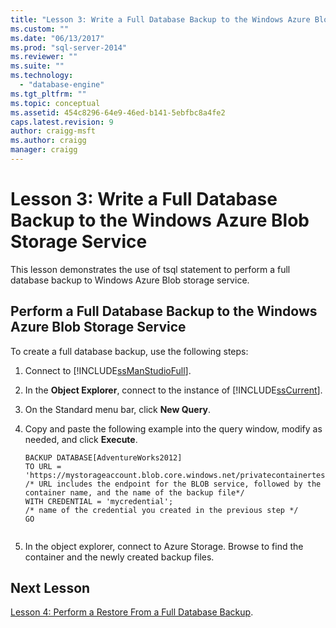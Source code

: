 ```yaml
---
title: "Lesson 3: Write a Full Database Backup to the Windows Azure Blob Storage Service | Microsoft Docs"
ms.custom: ""
ms.date: "06/13/2017"
ms.prod: "sql-server-2014"
ms.reviewer: ""
ms.suite: ""
ms.technology: 
  - "database-engine"
ms.tgt_pltfrm: ""
ms.topic: conceptual
ms.assetid: 454c8296-64e9-46ed-b141-5ebfbc8a4fe2
caps.latest.revision: 9
author: craigg-msft
ms.author: craigg
manager: craigg
---
```

# Lesson 3: Write a Full Database Backup to the Windows Azure Blob Storage Service
  This lesson demonstrates the use of tsql statement to perform a full database backup to Windows Azure Blob storage service.  
  
## Perform a Full Database Backup to the Windows Azure Blob Storage Service  
 To create a full database backup, use the following steps:  
  
1.  Connect to [!INCLUDE[ssManStudioFull](../includes/ssmanstudiofull-md.md)].  
  
2.  In the **Object Explorer**, connect to the instance of [!INCLUDE[ssCurrent](../includes/sscurrent-md.md)].  
  
3.  On the Standard menu bar, click **New Query**.  
  
4.  Copy and paste the following example into the query window, modify as needed, and click **Execute**.  
  
    ```  
    BACKUP DATABASE[AdventureWorks2012]   
    TO URL = 'https://mystorageaccount.blob.core.windows.net/privatecontainertest/AdventureWorks2012.bak'   
    /* URL includes the endpoint for the BLOB service, followed by the container name, and the name of the backup file*/   
    WITH CREDENTIAL = 'mycredential';  
    /* name of the credential you created in the previous step */   
    GO  
  
    ```  
  
5.  In the object explorer, connect to Azure Storage. Browse to find the container and the newly created backup files.  
  
## Next Lesson  
 [Lesson 4: Perform a Restore From a Full Database Backup](../../2014/tutorials/lesson-4-perform-a-restore-from-a-full-database-backup.md).  
  
  
